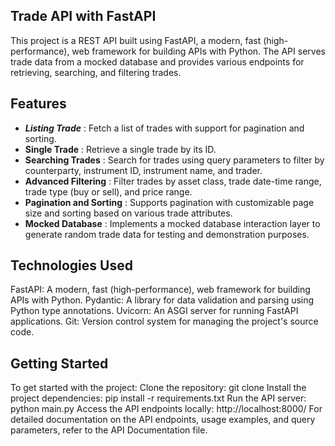 ## Trade API with FastAPI
This project is a REST API built using FastAPI, a modern, fast (high-performance), web framework for building APIs with Python. The API serves trade data from a mocked database and provides various endpoints for retrieving, searching, and filtering trades.

## Features

* ***Listing Trade*** : Fetch a list of trades with support for pagination and sorting.
* __Single Trade__ : Retrieve a single trade by its ID.
* __Searching Trades__ : Search for trades using query parameters to filter by counterparty, instrument ID, instrument name, and trader.
* __Advanced Filtering__ : Filter trades by asset class, trade date-time range, trade type (buy or sell), and price range.
* __Pagination and Sorting__ : Supports pagination with customizable page size and sorting based on various trade attributes.
* __Mocked Database__ : Implements a mocked database interaction layer to generate random trade data for testing and demonstration purposes.

## Technologies Used
FastAPI: A modern, fast (high-performance), web framework for building APIs with Python.
Pydantic: A library for data validation and parsing using Python type annotations.
Uvicorn: An ASGI server for running FastAPI applications.
Git: Version control system for managing the project's source code.

## Getting Started
To get started with the project:
Clone the repository: git clone <repository-url>
Install the project dependencies: pip install -r requirements.txt
Run the API server: python main.py
Access the API endpoints locally: http://localhost:8000/
For detailed documentation on the API endpoints, usage examples, and query parameters, refer to the API Documentation file.
